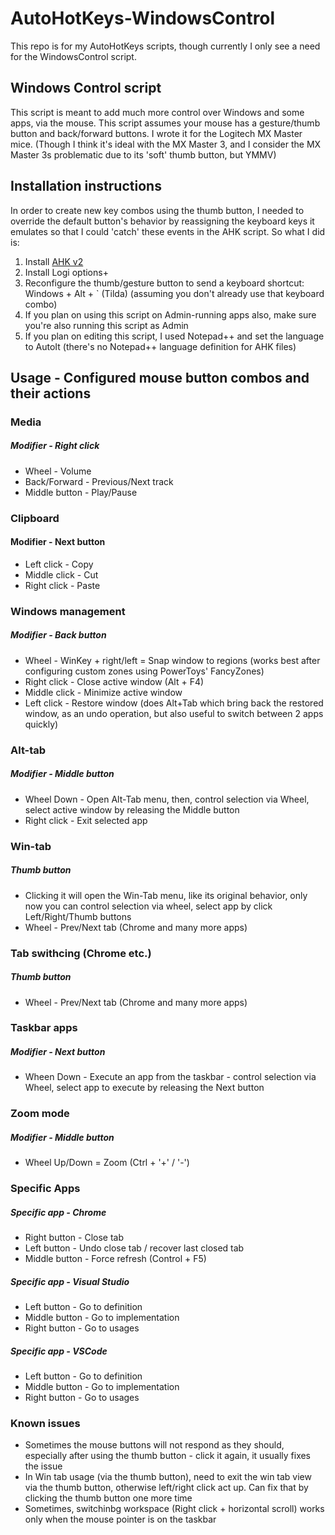 # AutoHotKeys-WindowsControl
This repo is for my AutoHotKeys scripts, though currently I only see a need for the WindowsControl script.

## Windows Control script
This script is meant to add much more control over Windows and some apps, via the mouse.
This script assumes your mouse has a gesture/thumb button and back/forward buttons.
I wrote it for the Logitech MX Master mice.
(Though I think it's ideal with the MX Master 3, and I consider the MX Master 3s problematic due to its 'soft' thumb button, but YMMV)

## Installation instructions
In order to create new key combos using the thumb button, I needed to override the default button's behavior by reassigning the keyboard keys it emulates so that I could 'catch' these events in the AHK script.
So what I did is:
1. Install [AHK v2](https://www.autohotkey.com/download/2.0/) 
2. Install Logi options+
3. Reconfigure the thumb/gesture button to send a keyboard shortcut: Windows + Alt + \` (Tilda) (assuming you don't already use that keyboard combo)
4. If you plan on using this script on Admin-running apps also, make sure you're also running this script as Admin
5. If you plan on editing this script, I used Notepad++ and set the language to AutoIt (there's no Notepad++ language definition for AHK files)

## Usage - Configured mouse button combos and their actions
### Media
##### Modifier - Right click
* Wheel - Volume
* Back/Forward - Previous/Next track
* Middle button - Play/Pause


### Clipboard
#### Modifier - Next button
* Left click - Copy
* Middle click - Cut
* Right click - Paste


### Windows management
##### Modifier - Back button
* Wheel - WinKey + right/left  =  Snap window to regions (works best after configuring custom zones using PowerToys' FancyZones)
* Right click - Close active window (Alt + F4)
* Middle click - Minimize active window
* Left click - Restore window (does Alt+Tab which bring back the restored window, as an undo operation, but also useful to switch between 2 apps quickly)


### Alt-tab
##### Modifier - Middle button
* Wheel Down - Open Alt-Tab menu, then, control selection via Wheel, select active window by releasing the Middle button
* Right click - Exit selected app


### Win-tab
##### Thumb button
* Clicking it will open the Win-Tab menu, like its original behavior, only now you can control selection via wheel, select app by click Left/Right/Thumb buttons
* Wheel - Prev/Next tab (Chrome and many more apps)


### Tab swithcing (Chrome etc.)
##### Thumb button
* Wheel - Prev/Next tab (Chrome and many more apps)


### Taskbar apps
##### Modifier - Next button
* Wheen Down - Execute an app from the taskbar - control selection via Wheel, select app to execute by releasing the Next button


### Zoom mode
##### Modifier - Middle button
* Wheel Up/Down = Zoom (Ctrl + '+' / '-')


### Specific Apps
##### Specific app - Chrome
* Right button - Close tab
* Left button - Undo close tab / recover last closed tab
* Middle button - Force refresh (Control + F5)

##### Specific app - Visual Studio
* Left button - Go to definition
* Middle button - Go to implementation
* Right button - Go to usages

##### Specific app - VSCode
* Left button - Go to definition
* Middle button - Go to implementation
* Right button - Go to usages

### Known issues
* Sometimes the mouse buttons will not respond as they should, especially after using the thumb button - click it again, it usually fixes the issue
* In Win tab usage (via the thumb button), need to exit the win tab view via the thumb button, otherwise left/right click act up. Can fix that by clicking the thumb button one more time
* Sometimes, switchinbg workspace (Right click + horizontal scroll) works only when the mouse pointer is on the taskbar
